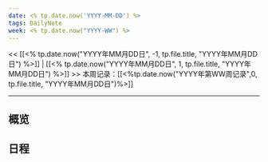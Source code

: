 ```yaml
---
date: <% tp.date.now('YYYY-MM-DD') %>
tags: DailyNote
week: <% tp.date.now("YYYY-WW") %>
---
```

<< [[<% tp.date.now("YYYY年MM月DD日", -1, tp.file.title, "YYYY年MM月DD日") %>]] | [[<% tp.date.now("YYYY年MM月DD日", 1, tp.file.title, "YYYY年MM月DD日") %>]] >>
本周记录：[[<%tp.date.now("YYYY年第WW周记录",0, tp.file.title, "YYYY年MM月DD日")%>]]

-----
## 概览


## 日程
